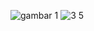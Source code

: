 ![gambar 1](https://github.com/ainulfd/Teknik-Mesin-/assets/99418362/5d69046d-476e-45f7-b3d8-56d8534d069f)
![3 5](https://github.com/ainulfd/Teknik-Mesin-/assets/99418362/5c6d4f12-00f7-42bf-9592-c39b3c71a0a5)
